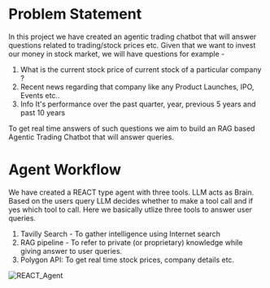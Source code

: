 # Problem Statement
In this project we have created an agentic trading chatbot that will answer questions related to trading/stock prices etc.
Given that we want to invest our money in stock market, we will have questions for example - 
1) What is the current stock price of current stock of a particular company ?
2) Recent news regarding that company like any Product Launches, IPO, Events etc..
3) Info It's performance over the past quarter, year, previous 5 years and past 10 years

To get real time answers of such questions we aim to build an RAG based Agentic Trading Chatbot that will answer queries. 

# Agent Workflow
We have created a REACT type agent with three tools. LLM acts as Brain. Based on the users query LLM decides whether to make a tool call and if yes which tool to call. 
Here we basically utlize three tools to answer user queries.
1) Tavilly Search - To gather intelligence using Internet search
2) RAG pipeline - To refer to private (or proprietary) knowledge while giving answer to user queries.
3) Polygon API: To get real time stock prices, company details etc.

![REACT_Agent](https://github.com/user-attachments/assets/35c49d3b-0f8b-45e0-a866-51d7d533da10)
